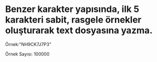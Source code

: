 # Benzer karakter yapısında, ilk 5 karakteri sabit, rasgele  örnekler oluşturarak text dosyasına yazma.

Örnek:"NH9CK7J7P3"

Örnek Sayısı: 100000
